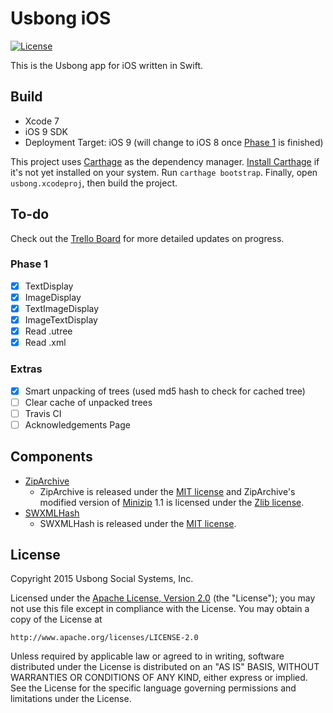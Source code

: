 # Usbong iOS
[![License](https://img.shields.io/badge/license-ALv2-blue.svg)](./LICENSE)

This is the Usbong app for iOS written in Swift.

## Build

- Xcode 7
- iOS 9 SDK
- Deployment Target: iOS 9 (will change to iOS 8 once [Phase 1](#phase-1) is finished)

This project uses [Carthage](https://github.com/Carthage/Carthage) as the dependency manager. [Install Carthage](https://github.com/Carthage/Carthage#installing-carthage) if it's not yet installed on your system. Run `carthage bootstrap`. Finally, open `usbong.xcodeproj`, then build the project.

## To-do

Check out the [Trello Board](https://trello.com/b/aHNqwHCu) for more detailed updates on progress.

### Phase 1
- [x] TextDisplay
- [x] ImageDisplay
- [x] TextImageDisplay
- [x] ImageTextDisplay
- [x] Read .utree
- [x] Read .xml

### Extras

- [x] Smart unpacking of trees (used md5 hash to check for cached tree)
- [ ] Clear cache of unpacked trees
- [ ] Travis CI
- [ ] Acknowledgements Page

## Components

- [ZipArchive](https://github.com/ZipArchive/ZipArchive)
  - ZipArchive is released under the [MIT license](https://github.com/ZipArchive/ZipArchive/blob/master/LICENSE.txt) and ZipArchive's modified version of [Minizip](http://www.winimage.com/zLibDll/minizip.html) 1.1 is licensed under the [Zlib license](http://www.zlib.net/zlib_license.html).
- [SWXMLHash](https://github.com/drmohundro/SWXMLHash)
  - SWXMLHash is released under the [MIT license](https://github.com/drmohundro/SWXMLHash/blob/master/LICENSE).

## License

Copyright 2015 Usbong Social Systems, Inc.

Licensed under the [Apache License, Version 2.0](./LICENSE) (the "License");
you may not use this file except in compliance with the License.
You may obtain a copy of the License at

    http://www.apache.org/licenses/LICENSE-2.0

Unless required by applicable law or agreed to in writing, software
distributed under the License is distributed on an "AS IS" BASIS,
WITHOUT WARRANTIES OR CONDITIONS OF ANY KIND, either express or implied.
See the License for the specific language governing permissions and
limitations under the License.